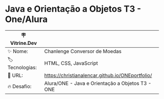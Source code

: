 # Java e Orientação a Objetos T3 - One/Alura

| :placard: Vitrine.Dev |     |
| -------------  | --- |
| :sparkles: Nome:       | Chanlenge Conversor de Moedas
| :label: Tecnologias:| HTML, CSS, JavaScript
| :rocket: URL:        | https://christianalencar.github.io/ONEportfolio/
| :fire: Desafio:    | Alura/ONE - Java e Orientação a Objetos T3 - ONE

